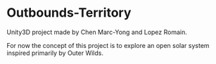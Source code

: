 # Outbounds-Territory

Unity3D project made by Chen Marc-Yong and Lopez Romain.

For now the concept of this project is to explore an open solar system inspired primarily by Outer Wilds.
